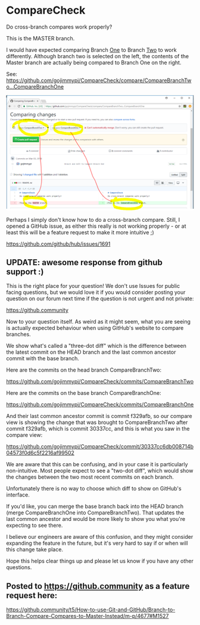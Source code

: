 # CompareCheck
Do cross-branch compares work properly?

This is the MASTER branch.

I would have expected comparing Branch [One](https://github.com/gojimmypi/CompareCheck/tree/CompareBranchOne) to Branch [Two](https://github.com/gojimmypi/CompareCheck/tree/CompareBranchTwo) to work differently. Although branch two is selected on the left, the contents of the Master branch are actually being compared to Branch One on the right. 

See: https://github.com/gojimmypi/CompareCheck/compare/CompareBranchTwo...CompareBranchOne

![Image of GitCompare](https://raw.githubusercontent.com/gojimmypi/CompareCheck/master/GitCompare.PNG)

Perhaps I simply don't know how to do a cross-branch compare. Still, I opened a GitHub issue, as either this really is not working properly - or at least this will be a feature request to make it more intuitive ;) 

https://github.com/github/hub/issues/1691

## UPDATE: awesome response from github support :)

This is the right place for your question! We don't use Issues for public facing questions, but we would love it if you would consider posting your question on our forum next time if the question is not urgent and not private:

https://github.community

Now to your question itself. As weird as it might seem, what you are seeing is actually expected behaviour when using GitHub's website to compare branches.

We show what's called a "three-dot diff" which is the difference between the latest commit on the HEAD branch and the last common ancestor commit with the base branch.

Here are the commits on the head branch CompareBranchTwo:

https://github.com/gojimmypi/CompareCheck/commits/CompareBranchTwo

Here are the commits on the base branch CompareBranchOne:

https://github.com/gojimmypi/CompareCheck/commits/CompareBranchOne

And their last common ancestor commit is commit f329afb, so our compare view is showing the change that was brought to CompareBranchTwo after commit f329afb, which is commit 30337cc, and this is what you saw in the compare view:

https://github.com/gojimmypi/CompareCheck/commit/30337cc6db008714b04573f0d6c5f2216af99502

We are aware that this can be confusing, and in your case it is particularly non-intuitive. Most people expect to see a "two-dot diff", which would show the changes between the two most recent commits on each branch.

Unfortunately there is no way to choose which diff to show on GitHub's interface.

If you'd like, you can merge the base branch back into the HEAD branch (merge CompareBranchOne into CompareBranchTwo). That updates the last common ancestor and would be more likely to show you what you're expecting to see there.

I believe our engineers are aware of this confusion, and they might consider expanding the feature in the future, but it's very hard to say if or when will this change take place.

Hope this helps clear things up and please let us know if you have any other questions.


## Posted to https://github.community as a feature request here:

https://github.community/t5/How-to-use-Git-and-GitHub/Branch-to-Branch-Compare-Compares-to-Master-Instead/m-p/4677#M1527


